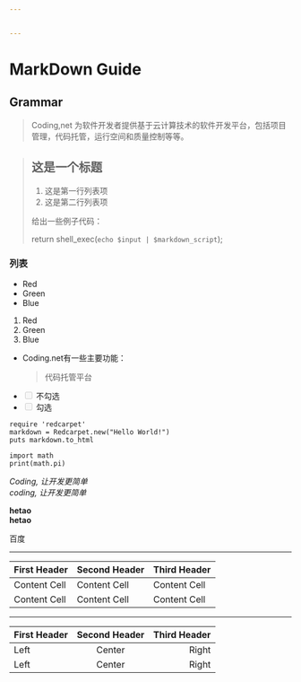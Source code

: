 ```yaml
---


---
```


<h1 id="markdown-guide">MarkDown Guide</h1>
<h2 id="grammar">Grammar</h2>
<blockquote>
<p>Coding,net 为软件开发者提供基于云计算技术的软件开发平台，包括项目管理，代码托管，运行空间和质量控制等等。</p>
</blockquote>
<blockquote>
<h2 id="这是一个标题">这是一个标题</h2>
<ol>
<li>这是第一行列表项</li>
<li>这是第二行列表项</li>
</ol>
<p>给出一些例子代码：</p>
<p>return shell_exec(<code>echo $input | $markdown_script</code>);</p>
</blockquote>
<h3 id="列表">列表</h3>
<ul>
<li>Red</li>
<li>Green</li>
<li>Blue</li>
</ul>
<ol>
<li>Red</li>
<li>Green</li>
<li>Blue</li>
</ol>
<ul>
<li>Coding.net有一些主要功能：
<blockquote>
<p>代码托管平台</p>
</blockquote>
</li>
</ul>
<ul>
<li class="task-list-item"><input type="checkbox" class="task-list-item-checkbox" disabled=""> 不勾选</li>
<li class="task-list-item"><input type="checkbox" class="task-list-item-checkbox" disabled=""> 勾选</li>
</ul>
<pre class=" language-ruby"><code class="prism  language-ruby"><span class="token keyword">require</span> <span class="token string">'redcarpet'</span>
markdown <span class="token operator">=</span> <span class="token constant">Redcarpet</span><span class="token punctuation">.</span><span class="token keyword">new</span><span class="token punctuation">(</span><span class="token string">"Hello World!"</span><span class="token punctuation">)</span>
puts markdown<span class="token punctuation">.</span>to_html
</code></pre>
<pre class=" language-python"><code class="prism  language-python"><span class="token keyword">import</span> math
<span class="token keyword">print</span><span class="token punctuation">(</span>math<span class="token punctuation">.</span>pi<span class="token punctuation">)</span>
</code></pre>
<p><em>Coding, 让开发更简单</em><br>
<em>coding, 让开发更简单</em></p>
<p><strong>hetao</strong><br>
<strong>hetao</strong></p>
<p><a>百度</a></p>
<hr>

<table>
<thead>
<tr>
<th>First Header</th>
<th>Second Header</th>
<th>Third Header</th>
</tr>
</thead>
<tbody>
<tr>
<td>Content Cell</td>
<td>Content Cell</td>
<td>Content Cell</td>
</tr>
<tr>
<td>Content Cell</td>
<td>Content Cell</td>
<td>Content Cell</td>
</tr>
</tbody>
</table><hr>

<table>
<thead>
<tr>
<th align="left">First Header</th>
<th align="center">Second Header</th>
<th align="right">Third Header</th>
</tr>
</thead>
<tbody>
<tr>
<td align="left">Left</td>
<td align="center">Center</td>
<td align="right">Right</td>
</tr>
<tr>
<td align="left">Left</td>
<td align="center">Center</td>
<td align="right">Right</td>
</tr>
</tbody>
</table>
